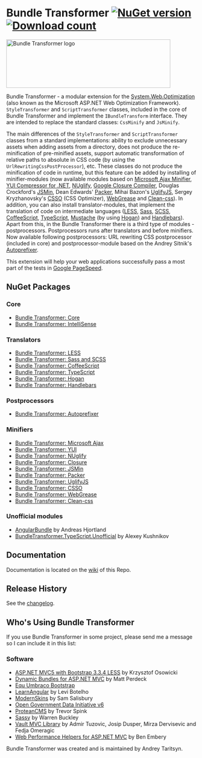 Bundle Transformer [![NuGet version](http://img.shields.io/nuget/v/BundleTransformer.Core.svg)](https://www.nuget.org/packages/BundleTransformer.Core/)  [![Download count](https://img.shields.io/nuget/dt/BundleTransformer.Core.svg)](https://www.nuget.org/packages/BundleTransformer.Core/)
==================

<img src="https://raw.githubusercontent.com/Taritsyn/BundleTransformer/master/images/BundleTransformer_Logo.png" width="435" height="128" alt="Bundle Transformer logo" />

Bundle Transformer - a modular extension for the [System.Web.Optimization](https://github.com/aspnet/AspNetWebOptimization) (also known as the Microsoft ASP.NET Web Optimization Framework).
`StyleTransformer` and `ScriptTransformer` classes, included in the core of Bundle Transformer and implement the `IBundleTransform` interface.
They are intended to replace the standard classes: `CssMinify` and `JsMinify`.

The main differences of the `StyleTransformer` and `ScriptTransformer` classes from a standard implementations: ability to exclude unnecessary assets when adding assets from a directory, does not produce the re-minification of pre-minified assets, support automatic transformation of relative paths to absolute in CSS code (by using the `UrlRewritingCssPostProcessor`), etc.
These classes do not produce the minification of code in runtime, but this feature can be added by installing of minifier-modules (now available modules based on [Microsoft Ajax Minifier](https://github.com/microsoft/ajaxmin), [YUI Compressor for .NET](https://github.com/YUICompressor-NET/YUICompressor.NET), [NUglify](https://github.com/trullock/NUglify), [Google Closure Compiler](https://developers.google.com/closure/compiler/), Douglas Crockford's [JSMin](https://github.com/douglascrockford/JSMin), Dean Edwards' [Packer](http://dean.edwards.name/packer/), Mihai Bazon's [UglifyJS](https://github.com/mishoo/UglifyJS), Sergey Kryzhanovsky's [CSSO](https://github.com/css/csso) (CSS Optimizer), [WebGrease](https://www.nuget.org/packages/WebGrease) and [Clean-css](https://github.com/clean-css/clean-css)).
In addition, you can also install translator-modules, that implement the translation of code on intermediate languages ([LESS](https://lesscss.org/), [Sass](https://sass-lang.com/), [SCSS](https://sass-lang.com/), [CoffeeScript](https://coffeescript.org/), [TypeScript](https://www.typescriptlang.org/), [Mustache](https://mustache.github.io/) (by using [Hogan](https://twitter.github.io/hogan.js/)) and [Handlebars](https://handlebarsjs.com/)).
Apart from this, in the Bundle Transformer there is a third type of modules - postprocessors. Postprocessors runs after translators and before minifiers.
Now available following postprocessors: URL rewriting CSS postprocessor (included in core) and postprocessor-module based on the Andrey Sitnik's [Autoprefixer](https://github.com/postcss/autoprefixer).

This extension will help your web applications successfully pass a most part of the tests in [Google PageSpeed](https://pagespeed.web.dev/).

## NuGet Packages

### Core
 * [Bundle Transformer: Core](https://www.nuget.org/packages/BundleTransformer.Core)
 * [Bundle Transformer: IntelliSense](https://www.nuget.org/packages/BundleTransformer.ConfigurationIntelliSense)

### Translators
 * [Bundle Transformer: LESS](https://www.nuget.org/packages/BundleTransformer.Less)
 * [Bundle Transformer: Sass and SCSS](https://www.nuget.org/packages/BundleTransformer.SassAndScss)
 * [Bundle Transformer: CoffeeScript](https://www.nuget.org/packages/BundleTransformer.CoffeeScript)
 * [Bundle Transformer: TypeScript](https://www.nuget.org/packages/BundleTransformer.TypeScript)
 * [Bundle Transformer: Hogan](https://www.nuget.org/packages/BundleTransformer.Hogan)
 * [Bundle Transformer: Handlebars](https://www.nuget.org/packages/BundleTransformer.Handlebars)

### Postprocessors
 * [Bundle Transformer: Autoprefixer](https://www.nuget.org/packages/BundleTransformer.Autoprefixer)

### Minifiers
 * [Bundle Transformer: Microsoft Ajax](https://www.nuget.org/packages/BundleTransformer.MicrosoftAjax)
 * [Bundle Transformer: YUI](https://www.nuget.org/packages/BundleTransformer.Yui)
 * [Bundle Transformer: NUglify](https://www.nuget.org/packages/BundleTransformer.NUglify)
 * [Bundle Transformer: Closure](https://www.nuget.org/packages/BundleTransformer.Closure)
 * [Bundle Transformer: JSMin](https://www.nuget.org/packages/BundleTransformer.JsMin)
 * [Bundle Transformer: Packer](https://www.nuget.org/packages/BundleTransformer.Packer)
 * [Bundle Transformer: UglifyJS](https://www.nuget.org/packages/BundleTransformer.UglifyJs)
 * [Bundle Transformer: CSSO](https://www.nuget.org/packages/BundleTransformer.Csso)
 * [Bundle Transformer: WebGrease](https://www.nuget.org/packages/BundleTransformer.WG)
 * [Bundle Transformer: Clean-css](https://www.nuget.org/packages/BundleTransformer.CleanCss)

### Unofficial modules
 * [AngularBundle](https://www.nuget.org/packages/AngularBundle) by Andreas Hjortland
 * [BundleTransformer.TypeScript.Unofficial](https://www.nuget.org/packages/BundleTransformer.TypeScript.Unofficial) by Alexey Kushnikov

## Documentation
Documentation is located on the [wiki](https://github.com/Taritsyn/BundleTransformer/wiki) of this Repo.

## Release History
See the [changelog](CHANGELOG.md).

## Who's Using Bundle Transformer
If you use Bundle Transformer in some project, please send me a message so I can include it in this list:

### Software
 * [ASP.NET MVC5 with Bootstrap 3.3.4 LESS](https://marketplace.visualstudio.com/items?itemName=KrzysztofOsowicki.ASPNETMVC5withBootstrap334LESS) by Krzysztof Osowicki
 * [Dynamic Bundles for ASP.NET MVC](https://www.nuget.org/packages/DynamicBundles/) by Matt Perdeck
 * [Equ Umbraco Bootstrap](https://www.nuget.org/packages/Equ.Umbraco.Bootstrap)
 * [LearnAngular](https://github.com/LeviBotelho/LearnAngular) by Levi Botelho
 * [ModernSkins](https://github.com/samsalisbury/modern-skins) by Sam Salisbury
 * [Open Government Data Initiative v6](https://github.com/openlab/OGDI-DataLab)
 * [ProteanCMS](https://github.com/Eonic/ProteanCMS) by Trevor Spink
 * [Sassy](https://our.umbraco.com/packages/backoffice-extensions/sassy) by Warren Buckley
 * [Vault MVC Library](https://www.nuget.org/packages/Vault.MVC.V) by Admir Tuzovic, Josip Dusper, Mirza Dervisevic and Fedja Omeragic
 * [Web Performance Helpers for ASP.NET MVC](https://github.com/benembery/dotnet-mvc-web-optimisation-helpers) by Ben Embery

Bundle Transformer was created and is maintained by Andrey Taritsyn.